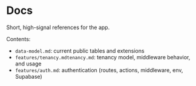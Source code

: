 # Docs

Short, high-signal references for the app.

Contents:
- `data-model.md`: current public tables and extensions
- `features/tenancy.mdtenancy.md`: tenancy model, middleware behavior, and usage
- `features/auth.md`: authentication (routes, actions, middleware, env, Supabase)



